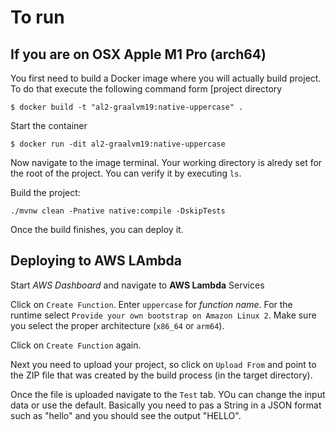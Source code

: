 # To run

## If you are on OSX Apple M1 Pro (arch64)

You first need to build a Docker image where you will actually build project.
To do that execute the following command form [project directory

```
$ docker build -t "al2-graalvm19:native-uppercase" .
```
Start the container

```
$ docker run -dit al2-graalvm19:native-uppercase
 ```
 
Now navigate to the image terminal. Your working directory is alredy set for the root of the project. You can verify it by executing `ls`.

Build the project:

```
./mvnw clean -Pnative native:compile -DskipTests
```

Once the build finishes, you can deploy it. 

## Deploying to AWS LAmbda

Start *AWS Dashboard* and navigate to **AWS Lambda** Services

Click on `Create Function`.  Enter `uppercase` for *function name*. For the runtime select `Provide your own bootstrap on Amazon Linux 2`. Make sure you select the proper architecture (`x86_64` or `arm64`). 

Click on `Create Function` again.

Next you need to upload your project, so click on `Upload From` and point to the ZIP file that was created by the build process (in the target directory).

Once the file is uploaded navigate to the `Test` tab. YOu can change the input data or use the default. Basically you need to pas a String in a JSON format such as "hello" and you should see the output "HELLO". 
